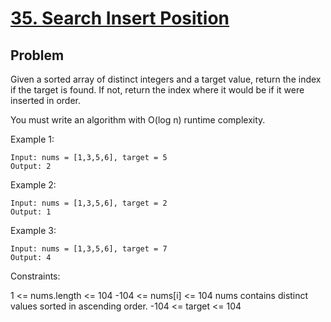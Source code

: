 # [35. Search Insert Position](https://leetcode.com/problems/search-insert-position/)




## Problem




Given a sorted array of distinct integers and a target value, return the index if the target is found. If not, return the index where it would be if it were inserted in order.

You must write an algorithm with O(log n) runtime complexity.

 

Example 1:

```
Input: nums = [1,3,5,6], target = 5
Output: 2
```

Example 2:

```
Input: nums = [1,3,5,6], target = 2
Output: 1
```

Example 3:

```
Input: nums = [1,3,5,6], target = 7
Output: 4
```

Constraints:

1 <= nums.length <= 104
-104 <= nums[i] <= 104
nums contains distinct values sorted in ascending order.
-104 <= target <= 104
